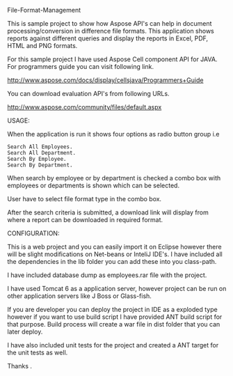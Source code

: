 File-Format-Management

This is sample project to show how Aspose API's can help in document processing/conversion in difference file formats. This application shows reports against different queries and display the reports in Excel, PDF, HTML and PNG formats.

For this sample project I have used Aspose Cell component API for JAVA. For programmers guide you can visit following link.

http://www.aspose.com/docs/display/cellsjava/Programmers+Guide

You can download evaluation API's from following URLs.

http://www.aspose.com/community/files/default.aspx

USAGE:

When the application is run it shows four options as radio button group i.e

    Search All Employees.
    Search All Department.
    Search By Employee.
    Search By Department.

When search by employee or by department is checked a combo box with employees or departments is shown which can be selected.

User have to select file format type in the combo box.

After the search criteria is submitted, a download link will display from where a report can be downloaded in required format.

CONFIGURATION:

This is a web project and you can easily import it on Eclipse however there will be slight modifications on Net-beans or InteliJ IDE's. I have included all the dependencies in the lib folder you can add these into you class-path.

I have included database dump as employees.rar file with the project.

I have used Tomcat 6 as a application server, however project can be run on other application servers like J Boss or Glass-fish.

If you are developer you can deploy the project in IDE as a exploded type however if you want to use build script I have provided ANT build script for that purpose. Build process will create a war file in dist folder that you can later deploy.

I have also included unit tests for the project and created a ANT target for the unit tests as well.

Thanks
.
